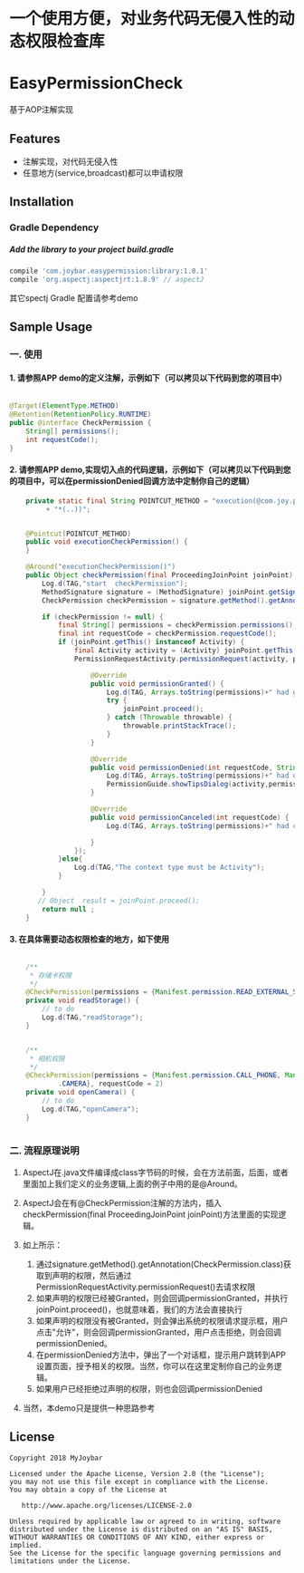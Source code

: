 # 一个使用方便，对业务代码无侵入性的动态权限检查库

# EasyPermissionCheck
基于AOP注解实现
## Features
 - 注解实现，对代码无侵入性
 - 任意地方(service,broadcast)都可以申请权限

   
## Installation
### Gradle Dependency

#####   Add the library to your project build.gradle

```gradle
compile 'com.joybar.easypermission:library:1.0.1'
compile 'org.aspectj:aspectjrt:1.8.9' // aspectJ

```

其它spectj Gradle 配置请参考demo

## Sample Usage

### 一. 使用


#### 1. 请参照APP demo的定义注解，示例如下（可以拷贝以下代码到您的项目中）
```java
 
@Target(ElementType.METHOD)
@Retention(RetentionPolicy.RUNTIME)
public @interface CheckPermission {
    String[] permissions();
    int requestCode();
}

```

#### 2. 请参照APP demo,实现切入点的代码逻辑，示例如下（可以拷贝以下代码到您的项目中，可以在permissionDenied回调方法中定制你自己的逻辑）
```java
    private static final String POINTCUT_METHOD = "execution(@com.joy.permissioncheck.annotation.CheckPermission  * "
         + "*(..))";


    @Pointcut(POINTCUT_METHOD)
    public void executionCheckPermission() {
    }

    @Around("executionCheckPermission()")
    public Object checkPermission(final ProceedingJoinPoint joinPoint) throws Throwable {
        Log.d(TAG,"start  checkPermission");
        MethodSignature signature = (MethodSignature) joinPoint.getSignature();
        CheckPermission checkPermission = signature.getMethod().getAnnotation(CheckPermission.class);

        if (checkPermission != null) {
            final String[] permissions = checkPermission.permissions();
            final int requestCode = checkPermission.requestCode();
            if (joinPoint.getThis() instanceof Activity) {
                final Activity activity = (Activity) joinPoint.getThis();
                PermissionRequestActivity.permissionRequest(activity, permissions, requestCode, new IPermission() {

                    @Override
                    public void permissionGranted() {
                        Log.d(TAG, Arrays.toString(permissions)+" had granted ，requestCode="+requestCode);
                        try {
                            joinPoint.proceed();
                        } catch (Throwable throwable) {
                            throwable.printStackTrace();
                        }
                    }

                    @Override
                    public void permissionDenied(int requestCode, String[] permissions) {
                        Log.d(TAG, Arrays.toString(permissions)+" had denied ，requestCode="+requestCode);
                        PermissionGuide.showTipsDialog(activity,permissions);
                    }

                    @Override
                    public void permissionCanceled(int requestCode) {
                        Log.d(TAG, Arrays.toString(permissions)+" had canceled ，requestCode="+requestCode);

                    }
                });
            }else{
                Log.d(TAG,"The context type must be Activity");
            }

        }
       // Object  result = joinPoint.proceed();
        return null ;
    }


```
#### 3. 在具体需要动态权限检查的地方，如下使用

```java

	/**
	 * 存储卡权限
	 */
	@CheckPermission(permissions = {Manifest.permission.READ_EXTERNAL_STORAGE, Manifest.permission.WRITE_EXTERNAL_STORAGE}, requestCode = 1)
	private void readStorage() {
		// to do
		Log.d(TAG,"readStorage");
	}


	/**
	 * 相机权限
	 */
	@CheckPermission(permissions = {Manifest.permission.CALL_PHONE, Manifest.permission
			.CAMERA}, requestCode = 2)
	private void openCamera() {
		// to do
		Log.d(TAG,"openCamera");
	}
	

```

### 二. 流程原理说明

1. AspectJ在.java文件编译成class字节码的时候，会在方法前面，后面，或者里面加上我们定义的业务逻辑,上面的例子中用的是@Around。
2. AspectJ会在有@CheckPermission注解的方法内，插入checkPermission(final ProceedingJoinPoint joinPoint)方法里面的实现逻辑。
3. 如上所示：
    1. 通过signature.getMethod().getAnnotation(CheckPermission.class)获取到声明的权限，然后通过PermissionRequestActivity.permissionRequest()去请求权限
    2. 如果声明的权限已经被Granted，则会回调permissionGranted，并执行joinPoint.proceed()，也就意味着，我们的方法会直接执行
    3. 如果声明的权限没有被Granted，则会弹出系统的权限请求提示框，用户点击"允许"，则会回调permissionGranted，用户点击拒绝，则会回调permissionDenied。
    4. 在permissionDenied方法中，弹出了一个对话框，提示用户跳转到APP 设置页面，授予相关的权限。当然，你可以在这里定制你自己的业务逻辑。
    5. 如果用户已经拒绝过声明的权限，则也会回调permissionDenied
    
4. 当然，本demo只是提供一种思路参考
## License

    Copyright 2018 MyJoybar

    Licensed under the Apache License, Version 2.0 (the "License");
    you may not use this file except in compliance with the License.
    You may obtain a copy of the License at

       http://www.apache.org/licenses/LICENSE-2.0

    Unless required by applicable law or agreed to in writing, software
    distributed under the License is distributed on an "AS IS" BASIS,
    WITHOUT WARRANTIES OR CONDITIONS OF ANY KIND, either express or implied.
    See the License for the specific language governing permissions and
    limitations under the License.   
